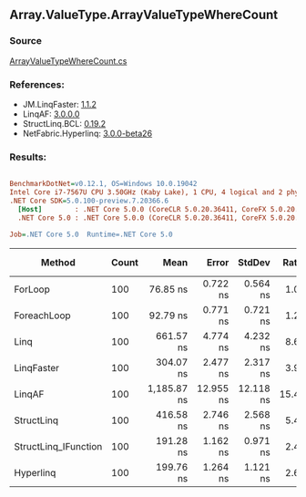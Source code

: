 ﻿## Array.ValueType.ArrayValueTypeWhereCount

### Source
[ArrayValueTypeWhereCount.cs](../LinqBenchmarks/Array/ValueType/ArrayValueTypeWhereCount.cs)

### References:
- JM.LinqFaster: [1.1.2](https://www.nuget.org/packages/JM.LinqFaster/1.1.2)
- LinqAF: [3.0.0.0](https://www.nuget.org/packages/LinqAF/3.0.0.0)
- StructLinq.BCL: [0.19.2](https://www.nuget.org/packages/StructLinq.BCL/0.19.2)
- NetFabric.Hyperlinq: [3.0.0-beta26](https://www.nuget.org/packages/NetFabric.Hyperlinq/3.0.0-beta26)

### Results:
``` ini

BenchmarkDotNet=v0.12.1, OS=Windows 10.0.19042
Intel Core i7-7567U CPU 3.50GHz (Kaby Lake), 1 CPU, 4 logical and 2 physical cores
.NET Core SDK=5.0.100-preview.7.20366.6
  [Host]        : .NET Core 5.0.0 (CoreCLR 5.0.20.36411, CoreFX 5.0.20.36411), X64 RyuJIT
  .NET Core 5.0 : .NET Core 5.0.0 (CoreCLR 5.0.20.36411, CoreFX 5.0.20.36411), X64 RyuJIT

Job=.NET Core 5.0  Runtime=.NET Core 5.0  

```
|               Method | Count |        Mean |     Error |    StdDev | Ratio | RatioSD |  Gen 0 | Gen 1 | Gen 2 | Allocated |
|--------------------- |------ |------------:|----------:|----------:|------:|--------:|-------:|------:|------:|----------:|
|              ForLoop |   100 |    76.85 ns |  0.722 ns |  0.564 ns |  1.00 |    0.00 |      - |     - |     - |         - |
|          ForeachLoop |   100 |    92.79 ns |  0.771 ns |  0.721 ns |  1.21 |    0.01 |      - |     - |     - |         - |
|                 Linq |   100 |   661.57 ns |  4.774 ns |  4.232 ns |  8.61 |    0.07 | 0.0153 |     - |     - |      32 B |
|           LinqFaster |   100 |   304.07 ns |  2.477 ns |  2.317 ns |  3.96 |    0.04 |      - |     - |     - |         - |
|               LinqAF |   100 | 1,185.87 ns | 12.955 ns | 12.118 ns | 15.46 |    0.23 |      - |     - |     - |         - |
|           StructLinq |   100 |   416.58 ns |  2.746 ns |  2.568 ns |  5.43 |    0.04 | 0.0305 |     - |     - |      64 B |
| StructLinq_IFunction |   100 |   191.28 ns |  1.162 ns |  0.971 ns |  2.49 |    0.02 |      - |     - |     - |         - |
|            Hyperlinq |   100 |   199.76 ns |  1.264 ns |  1.121 ns |  2.60 |    0.03 |      - |     - |     - |         - |
